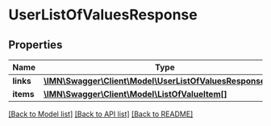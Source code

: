 # UserListOfValuesResponse

## Properties
Name | Type | Description | Notes
------------ | ------------- | ------------- | -------------
**links** | [**\IMN\Swagger\Client\Model\UserListOfValuesResponseLinks**](UserListOfValuesResponseLinks.md) |  | [optional] 
**items** | [**\IMN\Swagger\Client\Model\ListOfValueItem[]**](ListOfValueItem.md) |  | [optional] 

[[Back to Model list]](../README.md#documentation-for-models) [[Back to API list]](../README.md#documentation-for-api-endpoints) [[Back to README]](../README.md)


